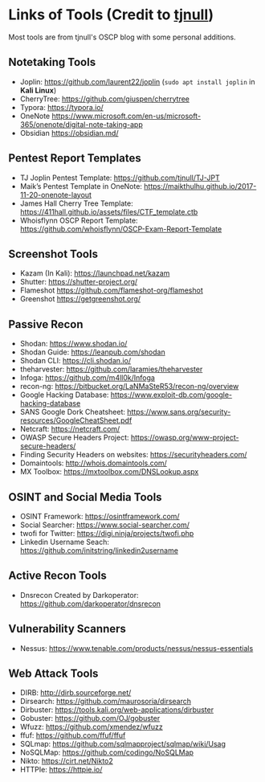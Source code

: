 # Links of Tools (Credit to [tjnull](https://github.com/tjnull))
Most tools are from tjnull's OSCP blog with some personal additions.
## Notetaking Tools
- Joplin: https://github.com/laurent22/joplin (`sudo apt install joplin` in **Kali Linux**)
- CherryTree: https://github.com/giuspen/cherrytree
- Typora: https://typora.io/
- OneNote https://www.microsoft.com/en-us/microsoft-365/onenote/digital-note-taking-app
- Obsidian https://obsidian.md/
## Pentest Report Templates
- TJ Joplin Pentest Template: https://github.com/tjnull/TJ-JPT
- Maik’s Pentest Template in OneNote: https://maikthulhu.github.io/2017-11-20-onenote-layout
- James Hall Cherry Tree Template: https://411hall.github.io/assets/files/CTF_template.ctb
- Whoisflynn OSCP Report Template: https://github.com/whoisflynn/OSCP-Exam-Report-Template
## Screenshot Tools
- Kazam (In Kali): https://launchpad.net/kazam
- Shutter: https://shutter-project.org/
- Flameshot https://github.com/flameshot-org/flameshot
- Greenshot https://getgreenshot.org/
## Passive Recon
- Shodan: https://www.shodan.io/
- Shodan Guide: https://leanpub.com/shodan
- Shodan CLI: https://cli.shodan.io/
- theharvester: https://github.com/laramies/theharvester
- Infoga: https://github.com/m4ll0k/Infoga
- recon-ng: https://bitbucket.org/LaNMaSteR53/recon-ng/overview
- Google Hacking Database: https://www.exploit-db.com/google-hacking-database
- SANS Google Dork Cheatsheet: https://www.sans.org/security-resources/GoogleCheatSheet.pdf
- Netcraft: https://netcraft.com/
- OWASP Secure Headers Project: https://owasp.org/www-project-secure-headers/
- Finding Security Headers on websites: https://securityheaders.com/
- Domaintools: http://whois.domaintools.com/
- MX Toolbox: https://mxtoolbox.com/DNSLookup.aspx
## OSINT and Social Media Tools
- OSINT Framework: https://osintframework.com/
- Social Searcher: https://www.social-searcher.com/
- twofi for Twitter: https://digi.ninja/projects/twofi.php
- Linkedin Username Seach: https://github.com/initstring/linkedin2username
## Active Recon Tools
- Dnsrecon Created by Darkoperator: https://github.com/darkoperator/dnsrecon
## Vulnerability Scanners
- Nessus: https://www.tenable.com/products/nessus/nessus-essentials
## Web Attack Tools
- DIRB: http://dirb.sourceforge.net/
- Dirsearch: https://github.com/maurosoria/dirsearch
- Dirbuster: https://tools.kali.org/web-applications/dirbuster
- Gobuster: https://github.com/OJ/gobuster
- Wfuzz: https://github.com/xmendez/wfuzz
- ffuf: https://github.com/ffuf/ffuf
- SQLmap: https://github.com/sqlmapproject/sqlmap/wiki/Usag
- NoSQLMap: https://github.com/codingo/NoSQLMap
- Nikto: https://cirt.net/Nikto2
- HTTPIe: https://httpie.io/
